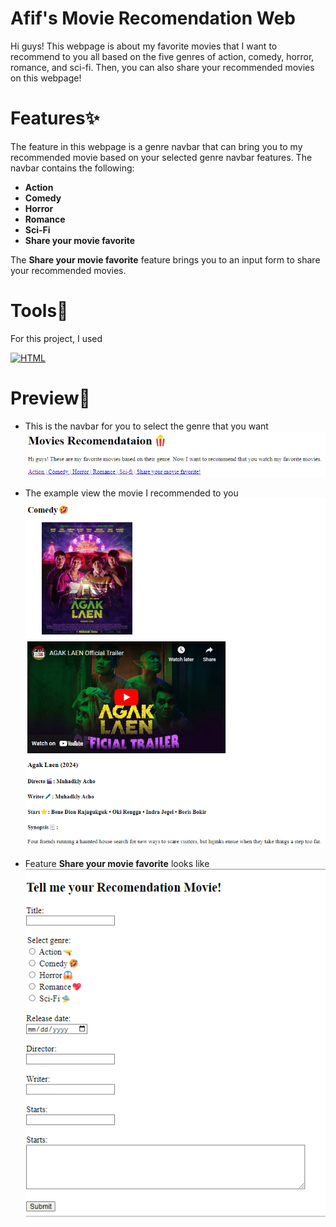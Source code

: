 # Afif's Movie Recomendation Web
Hi guys! This webpage is about my favorite movies that I want to recommend to you all based on the five genres of action, comedy, horror, romance, and sci-fi. Then, you can also share your recommended movies on this webpage!

# Features✨
The feature in this webpage is a genre navbar that can bring you to my recommended movie based on your selected genre navbar features. The navbar contains the following:
- **Action**
- **Comedy**
- **Horror**
- **Romance**
- **Sci-Fi**
- **Share your movie favorite**

The **Share your movie favorite** feature brings you to an input form to share your recommended movies.

# Tools🔨
For this project, I used

[![HTML](https://img.shields.io/badge/HTML-%23E34F26.svg?logo=html5&logoColor=white)](#)

# Preview👀
- This is the navbar for you to select the genre that you want
![navbar](./assets/images/navbar.png)

- The example view the movie I recommended to you
![example view](./assets/images/view.png)

- Feature **Share your movie favorite** looks like
![share](./assets/images/recommendation.png)